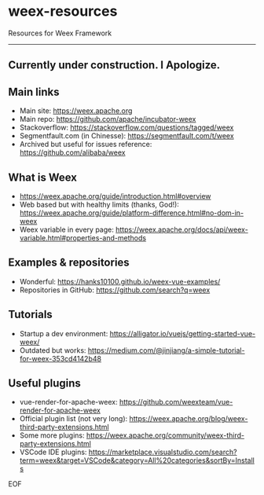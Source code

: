 # weex-resources
Resources for Weex Framework

------------------------------------------
Currently under construction. I Apologize.
------------------------------------------

## Main links

* Main site: https://weex.apache.org
* Main repo: https://github.com/apache/incubator-weex
* Stackoverflow: https://stackoverflow.com/questions/tagged/weex
* Segmentfault.com (in Chinesse): https://segmentfault.com/t/weex
* Archived but useful for issues reference: https://github.com/alibaba/weex

## What is Weex

* https://weex.apache.org/guide/introduction.html#overview
* Web based but with healthy limits (thanks, God!): https://weex.apache.org/guide/platform-difference.html#no-dom-in-weex
* Weex variable in every page: https://weex.apache.org/docs/api/weex-variable.html#properties-and-methods

## Examples & repositories

* Wonderful: https://hanks10100.github.io/weex-vue-examples/
* Repositories in GitHub: https://github.com/search?q=weex

## Tutorials

* Startup a dev environment: https://alligator.io/vuejs/getting-started-vue-weex/
* Outdated but works: https://medium.com/@jinjiang/a-simple-tutorial-for-weex-353cd4142b48

## Useful plugins

* vue-render-for-apache-weex: https://github.com/weexteam/vue-render-for-apache-weex
* Official plugin list (not very long): https://weex.apache.org/blog/weex-third-party-extensions.html
* Some more plugins: https://weex.apache.org/community/weex-third-party-extensions.html
* VSCode IDE plugins: https://marketplace.visualstudio.com/search?term=weex&target=VSCode&category=All%20categories&sortBy=Installs

EOF
